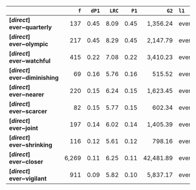 |                                 |   `f` |   `dP1` |   `LRC` |   `P1` |      `G2` | `l1`   | `l2`        |    `f1` |   `f2` |        `N` |   `exp_f` |   `unexp_f` |   `unexp_r` |   `odds_r_disc` |   `t` |   `MI` |   `dP2` |   `P2` |   `deltaP_max` |   `deltaP_mean` | `dataset`   |
|:--------------------------------|------:|--------:|--------:|-------:|----------:|:-------|:------------|--------:|-------:|-----------:|----------:|------------:|------------:|----------------:|------:|-------:|--------:|-------:|---------------:|----------------:|:------------|
| **[_direct_] ever~quarterly**   |   137 |    0.45 |    8.09 |   0.45 |  1,356.24 | ever   | quarterly   | 110,979 |    304 | 71,961,373 |      0.47 |      136.53 |        1.00 |            2.73 | 11.66 |   2.47 |    0.00 |   0.00 |           0.45 |            0.23 | direct      |
| **[_direct_] ever~olympic**     |   217 |    0.45 |    8.29 |   0.45 |  2,147.79 | ever   | olympic     | 110,979 |    482 | 71,961,373 |      0.74 |      216.26 |        1.00 |            2.73 | 14.68 |   2.47 |    0.00 |   0.00 |           0.45 |            0.23 | direct      |
| **[_direct_] ever~watchful**    |   415 |    0.22 |    7.08 |   0.22 |  3,410.23 | ever   | watchful    | 110,979 |  1,850 | 71,961,373 |      2.85 |      412.15 |        0.99 |            2.27 | 20.23 |   2.16 |    0.00 |   0.00 |           0.22 |            0.11 | direct      |
| **[_direct_] ever~diminishing** |    69 |    0.16 |    5.76 |   0.16 |    515.52 | ever   | diminishing | 110,979 |    431 | 71,961,373 |      0.66 |       68.34 |        0.99 |            2.09 |  8.23 |   2.02 |    0.00 |   0.00 |           0.16 |            0.08 | direct      |
| **[_direct_] ever~nearer**      |   220 |    0.15 |    6.24 |   0.15 |  1,623.45 | ever   | nearer      | 110,979 |  1,435 | 71,961,373 |      2.21 |      217.79 |        0.99 |            2.07 | 14.68 |   2.00 |    0.00 |   0.00 |           0.15 |            0.08 | direct      |
| **[_direct_] ever~scarcer**     |    82 |    0.15 |    5.77 |   0.15 |    602.34 | ever   | scarcer     | 110,979 |    543 | 71,961,373 |      0.84 |       81.16 |        0.99 |            2.06 |  8.96 |   1.99 |    0.00 |   0.00 |           0.15 |            0.08 | direct      |
| **[_direct_] ever~joint**       |   197 |    0.14 |    6.02 |   0.14 |  1,405.39 | ever   | joint       | 110,979 |  1,441 | 71,961,373 |      2.22 |      194.78 |        0.99 |            2.01 | 13.88 |   1.95 |    0.00 |   0.00 |           0.14 |            0.07 | direct      |
| **[_direct_] ever~shrinking**   |   116 |    0.12 |    5.61 |   0.12 |    798.16 | ever   | shrinking   | 110,979 |    956 | 71,961,373 |      1.47 |      114.53 |        0.99 |            1.95 | 10.63 |   1.90 |    0.00 |   0.00 |           0.12 |            0.06 | direct      |
| **[_direct_] ever~closer**      | 6,269 |    0.11 |    6.25 |   0.11 | 42,481.89 | ever   | closer      | 110,979 | 55,736 | 71,961,373 |     85.96 |    6,183.04 |        0.99 |            1.94 | 78.09 |   1.86 |    0.06 |   0.06 |           0.11 |            0.08 | direct      |
| **[_direct_] ever~vigilant**    |   911 |    0.09 |    5.82 |   0.10 |  5,837.17 | ever   | vigilant    | 110,979 |  9,449 | 71,961,373 |     14.57 |      896.43 |        0.98 |            1.84 | 29.70 |   1.80 |    0.01 |   0.01 |           0.09 |            0.05 | direct      |
